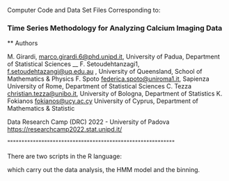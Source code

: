 Computer Code and Data Set Files Corresponding to:

### Time Series Methodology for Analyzing Calcium Imaging Data

** Authors

M. Girardi, marco.girardi.6@phd.unipd.it, University of Padua, Department of Statistical Sciences __
F. Setoudehtanzagi1, f.setoudehtazangi@uq.edu.au , University of Queensland, School of Mathematics & Physics
F. Spoto federica.spoto@uniroma1.it, Sapienza University of Rome, Department of Statistical Sciences
C. Tezza christian.tezza@unibo.it, University of Bologna, Department of Statistics
K. Fokianos fokianos@ucy.ac.cy University of Cyprus, Department of Mathematics & Statistic

Data Research Camp (DRC) 2022 - University of Padova
https://researchcamp2022.stat.unipd.it/


"""""""""""""""""""""""""""""""""""""""""""""""""""""""""""

There are two scripts in the R language:

which carry out the data analysis, the HMM model and the binning.



